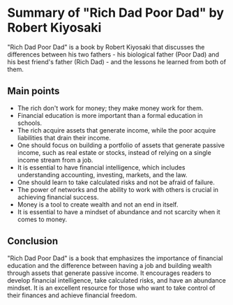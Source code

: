 # Summary of "Rich Dad Poor Dad" by Robert Kiyosaki

"Rich Dad Poor Dad" is a book by Robert Kiyosaki that discusses the differences between his two fathers - his biological father (Poor Dad) and his best friend's father (Rich Dad) - and the lessons he learned from both of them.

## Main points

- The rich don't work for money; they make money work for them.
- Financial education is more important than a formal education in schools.
- The rich acquire assets that generate income, while the poor acquire liabilities that drain their income.
- One should focus on building a portfolio of assets that generate passive income, such as real estate or stocks, instead of relying on a single income stream from a job.
- It is essential to have financial intelligence, which includes understanding accounting, investing, markets, and the law.
- One should learn to take calculated risks and not be afraid of failure.
- The power of networks and the ability to work with others is crucial in achieving financial success.
- Money is a tool to create wealth and not an end in itself.
- It is essential to have a mindset of abundance and not scarcity when it comes to money.

## Conclusion

"Rich Dad Poor Dad" is a book that emphasizes the importance of financial education and the difference between having a job and building wealth through assets that generate passive income. It encourages readers to develop financial intelligence, take calculated risks, and have an abundance mindset. It is an excellent resource for those who want to take control of their finances and achieve financial freedom.